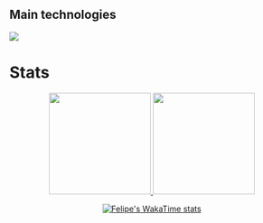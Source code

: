 ## Main technologies
<div style="display: flex; align-items:center">
  <a href="https://go-skill-icons.vercel.app/">
    <img src="https://go-skill-icons.vercel.app/api/icons?i=html,css,python,django,typescript,react,angular,nestjs,postgres,docker,tailwind" />
  </a>
</div>



# Stats
<div align="center">
  <a href="https://github.com/fandredev">
  <img height="180em" src="https://github-readme-stats-git-masterrstaa-rickstaa.vercel.app/api?username=fandredev&show_icons=true&theme=dracula&include_all_commits=true&count_private=true"/>
  <img height="180em" src="https://github-readme-stats-git-masterrstaa-rickstaa.vercel.app/api/top-langs/?username=fandredev&layout=compact&langs_count=7&theme=dracula"/>
</div>      

<div align="center">
    
![Felipe's WakaTime stats](https://github-readme-stats.vercel.app/api/wakatime?username=thistate)

</div> 


